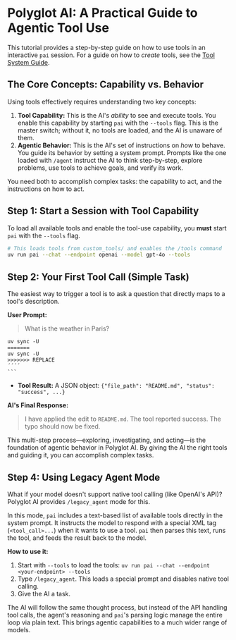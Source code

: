 # Polyglot AI: A Practical Guide to Agentic Tool Use

This tutorial provides a step-by-step guide on how to use tools in an interactive `pai` session. For a guide on how to *create* tools, see the [Tool System Guide](./TOOLS.md).

## The Core Concepts: Capability vs. Behavior

Using tools effectively requires understanding two key concepts:

1.  **Tool Capability:** This is the AI's *ability* to see and execute tools. You enable this capability by starting `pai` with the `--tools` flag. This is the master switch; without it, no tools are loaded, and the AI is unaware of them.
2.  **Agentic Behavior:** This is the AI's set of instructions on *how* to behave. You guide its behavior by setting a system prompt. Prompts like the one loaded with `/agent` instruct the AI to think step-by-step, explore problems, use tools to achieve goals, and verify its work.

You need both to accomplish complex tasks: the capability to act, and the instructions on how to act.

## Step 1: Start a Session with Tool Capability

To load all available tools and enable the tool-use capability, you **must** start `pai` with the `--tools` flag.

```bash
# This loads tools from custom_tools/ and enables the /tools command
uv run pai --chat --endpoint openai --model gpt-4o --tools
```

## Step 2: Your First Tool Call (Simple Task)

The easiest way to trigger a tool is to ask a question that directly maps to a tool's description.

**User Prompt:**
> What is the weather in Paris?

    uv sync -U
    =======
    uv sync -U
    >>>>>>> REPLACE
    ´´´´
    ```
*   **Tool Result:** A JSON object: `{"file_path": "README.md", "status": "success", ...}`

**AI's Final Response:**
> I have applied the edit to `README.md`. The tool reported success. The typo should now be fixed.

This multi-step process—exploring, investigating, and acting—is the foundation of agentic behavior in Polyglot AI. By giving the AI the right tools and guiding it, you can accomplish complex tasks.

## Step 4: Using Legacy Agent Mode

What if your model doesn't support native tool calling (like OpenAI's API)? Polyglot AI provides `/legacy_agent` mode for this.

In this mode, `pai` includes a text-based list of available tools directly in the system prompt. It instructs the model to respond with a special XML tag (`<tool_call>...`) when it wants to use a tool. `pai` then parses this text, runs the tool, and feeds the result back to the model.

**How to use it:**
1.  Start with `--tools` to load the tools: `uv run pai --chat --endpoint <your-endpoint> --tools`
2.  Type `/legacy_agent`. This loads a special prompt and disables native tool calling.
3.  Give the AI a task.

The AI will follow the same thought process, but instead of the API handling tool calls, the agent's reasoning and `pai`'s parsing logic manage the entire loop via plain text. This brings agentic capabilities to a much wider range of models.
